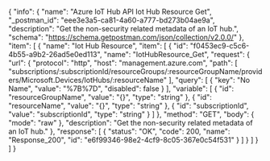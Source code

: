 {
  "info": {
    "name": "Azure IoT Hub API Iot Hub Resource Get",
    "_postman_id": "eee3e3a5-ca81-4a60-a777-bd273b04ae9a",
    "description": "Get the non-security related metadata of an IoT hub.",
    "schema": "https://schema.getpostman.com/json/collection/v2.0.0/"
  },
  "item": [
    {
      "name": "Iot Hub Resource",
      "item": [
        {
          "id": "f0453ec9-c5c6-4b55-a9b2-26ad5e0ed113",
          "name": "IotHubResource_Get",
          "request": {
            "url": {
              "protocol": "http",
              "host": "management.azure.com",
              "path": [
                "subscriptions/:subscriptionId/resourceGroups/:resourceGroupName/providers/Microsoft.Devices/IotHubs/:resourceName"
              ],
              "query": [
                {
                  "key": "No Name",
                  "value": "%7B%7D",
                  "disabled": false
                }
              ],
              "variable": [
                {
                  "id": "resourceGroupName",
                  "value": "{}",
                  "type": "string"
                },
                {
                  "id": "resourceName",
                  "value": "{}",
                  "type": "string"
                },
                {
                  "id": "subscriptionId",
                  "value": "subscriptionId",
                  "type": "string"
                }
              ]
            },
            "method": "GET",
            "body": {
              "mode": "raw"
            },
            "description": "Get the non-security related metadata of an IoT hub."
          },
          "response": [
            {
              "status": "OK",
              "code": 200,
              "name": "Response_200",
              "id": "e6f99346-98e2-4cf9-8c05-367e0c54f531"
            }
          ]
        }
      ]
    }
  ]
}